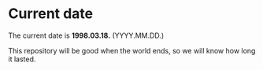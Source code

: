 # Current date

The current date is **1998.03.18.** (YYYY.MM.DD.)

This repository will be good when the world ends, so we will know how long it lasted.